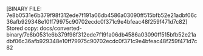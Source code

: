 [BINARY FILE: 7e8b0531e6b379f98f312ede7f191a06db4586a03090ff515bfb52e21adbf06c36afb929348e10ff79975c90702ecdc0f371c9e4bfeac48f259f471d7c82]
Stored copy: docs/converted-binary/7e8b0531e6b379f98f312ede7f191a06db4586a03090ff515bfb52e21adbf06c36afb929348e10ff79975c90702ecdc0f371c9e4bfeac48f259f471d7c82
